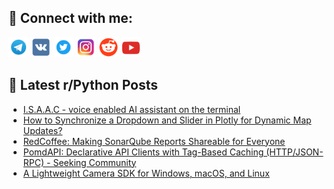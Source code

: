 ## 🔎 Connect with me:
[<img src="https://github.com/bullbesh/bullbesh/blob/main/images/Telegram.png" width="32" height="32" />](https://t.me/bullbesh)
[<img src="https://github.com/bullbesh/bullbesh/blob/main/images/VK.png" width="32" height="32" />](https://vk.com/bullbesh)
[<img src="https://github.com/bullbesh/bullbesh/blob/main/images/Twitter.png" width="32" height="32" />](https://twitter.com/bullbesh1)
[<img src="https://github.com/bullbesh/bullbesh/blob/main/images/Instagram.png" width="32" height="32" />](https://www.instagram.com/bullbesh)
[<img src="https://github.com/bullbesh/bullbesh/blob/main/images/Reddit.png" width="32" height="32" />](https://www.reddit.com/user/bullbesh)
[<img src="https://github.com/bullbesh/bullbesh/blob/main/images/YouTube.png" width="32" height="32" />](https://www.youtube.com/channel/UCtfjRs6uzgq5mfm8S06WTcg)

## 📕 Latest r/Python Posts
<!-- BLOG-POST-LIST:START -->
- [I.S.A.A.C - voice enabled AI assistant on the terminal](https://www.reddit.com/r/Python/comments/1iknsk8/isaac_voice_enabled_ai_assistant_on_the_terminal/)
- [How to Synchronize a Dropdown and Slider in Plotly for Dynamic Map Updates?](https://www.reddit.com/r/Python/comments/1ikm1t1/how_to_synchronize_a_dropdown_and_slider_in/)
- [RedCoffee: Making SonarQube Reports Shareable for Everyone](https://www.reddit.com/r/Python/comments/1iklryk/redcoffee_making_sonarqube_reports_shareable_for/)
- [PomdAPI: Declarative API Clients with Tag-Based Caching &lpar;HTTP/JSON-RPC&rpar; - Seeking Community](https://www.reddit.com/r/Python/comments/1ikjs2s/pomdapi_declarative_api_clients_with_tagbased/)
- [A Lightweight Camera SDK for Windows, macOS, and Linux](https://www.reddit.com/r/Python/comments/1ikizbe/a_lightweight_camera_sdk_for_windows_macos_and/)
<!-- BLOG-POST-LIST:END -->
